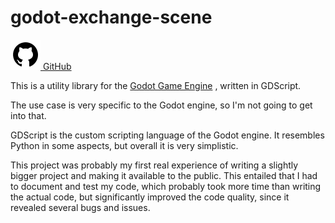 [creationTime]:- "Feb 13. 2023"
[lastWriteTime]:- "Feb 13. 2023"

# godot-exchange-scene

<a href="https://github.com/aMOPel/godot-xchange-scene">
<img src="assets/icons8-github.svg" alt="GitHub" class="inline m-1 dark:invert">
GitHub</a>

This is a utility library for the [Godot Game Engine](https://godotengine.org/)
, written in GDScript.

The use case is very specific to the Godot engine,
so I'm not going to get into that.

GDScript is the custom scripting language of the Godot engine.
It resembles Python in some aspects, but overall it is very simplistic.

This project was probably my first real experience of writing a slightly 
bigger project and making it available to the public.
This entailed that I had to document and test my code, which probably took more 
time than writing the actual code, but significantly improved the code quality,
since it revealed several bugs and issues.
